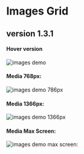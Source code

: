 ﻿# Images Grid 
## version 1.3.1

#### Hover version
![images demo](https://github.com/AndriiKot/Images_Grid/blob/main/_demo_/images/ver_1_3_1/__v_1_3_1__.png)
#### Media 768px:
![images demo 786px](https://github.com/AndriiKot/Images_Grid/blob/main/_demo_/images/ver_1_0_0/__media__768px__.png)
#### Media 1366px:
![images demo 1366px](https://github.com/AndriiKot/Images_Grid/blob/main/_demo_/images/ver_1_0_0/__media__1366px__.png)
#### Media Max Screen:
![images demo max screen: ](https://github.com/AndriiKot/Images_Grid/blob/main/_demo_/images/ver_1_0_0/__media__max_px__.png)

